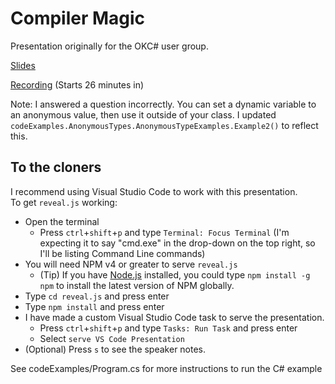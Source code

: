 # Compiler Magic
Presentation originally for the OKC# user group.

[Slides](https://cdn.rawgit.com/MrOnosa/techtalk-csharp-compiler-magic/master/reveal.js/index.html#/)

[Recording](https://www.twitch.tv/videos/179174859?t=26m25s) (Starts 26 minutes in)

Note: I answered a question incorrectly. You can set a dynamic variable to an anonymous value, then use it outside of your class. I updated `codeExamples.AnonymousTypes.AnonymousTypeExamples.Example2()` to reflect this.

## To the cloners

I recommend using Visual Studio Code to work with this presentation.  
To get `reveal.js` working:
 * Open the terminal
    - Press `ctrl`+`shift`+`p` and type `Terminal: Focus Terminal` (I'm expecting it to say "cmd.exe" in the drop-down on the top right, so I'll be listing Command Line commands)
* You will need NPM v4 or greater to serve `reveal.js`
    - (Tip) If you have [Node.js](https://nodejs.org/) installed, you could type `npm install -g npm` to install the latest version of NPM globally.
* Type `cd reveal.js` and press enter
* Type `npm install` and press enter
* I have made a custom Visual Studio Code task to serve the presentation.
    - Press `ctrl`+`shift`+`p` and type `Tasks: Run Task` and press enter
    - Select `serve VS Code Presentation`
* (Optional) Press `s` to see the speaker notes.

See codeExamples/Program.cs for more instructions to run the C# example
